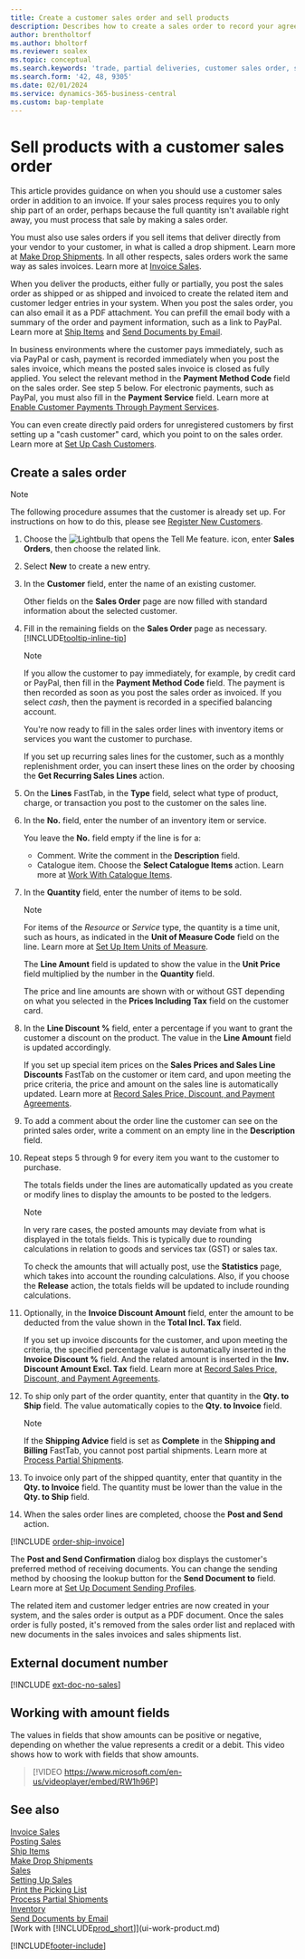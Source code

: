 ```yaml
---
title: Create a customer sales order and sell products
description: Describes how to create a sales order to record your agreement with a customer to sell or trade products under specific terms.
author: brentholtorf
ms.author: bholtorf
ms.reviewer: soalex
ms.topic: conceptual
ms.search.keywords: 'trade, partial deliveries, customer sales order, shipping advice, partial shipments,'
ms.search.form: '42, 48, 9305'
ms.date: 02/01/2024
ms.service: dynamics-365-business-central
ms.custom: bap-template
---
```

# Sell products with a customer sales order

This article provides guidance on when you should use a customer sales order in addition to an invoice. If your sales process requires you to only ship part of an order, perhaps because the full quantity isn't available right away, you must process that sale by making a sales order.

You must also use sales orders if you sell items that deliver directly from your vendor to your customer, in what is called a drop shipment. Learn more at [Make Drop Shipments](sales-how-drop-shipment.md). In all other respects, sales orders work the same way as sales invoices. Learn more at [Invoice Sales](sales-how-invoice-sales.md).

When you deliver the products, either fully or partially, you post the sales order as shipped or as shipped and invoiced to create the related item and customer ledger entries in your system. When you post the sales order, you can also email it as a PDF attachment. You can prefill the email body with a summary of the order and payment information, such as a link to PayPal. Learn more at [Ship Items](warehouse-how-ship-items.md) and [Send Documents by Email](ui-how-send-documents-email.md).

In business environments where the customer pays immediately, such as via PayPal or cash, payment is recorded immediately when you post the sales invoice, which means the posted sales invoice is closed as fully applied. You select the relevant method in the **Payment Method Code** field on the sales order. See step 5 below. For electronic payments, such as PayPal, you must also fill in the **Payment Service** field. Learn more at [Enable Customer Payments Through Payment Services](sales-how-enable-payment-service-extensions.md).

You can even create directly paid orders for unregistered customers by first setting up a "cash customer" card, which you point to on the sales order. Learn more at [Set Up Cash Customers](finance-how-to-set-up-cash-customers.md).

## Create a sales order

> [!NOTE]  
> The following procedure assumes that the customer is already set up. For instructions on how to do this, please see [Register New Customers](sales-how-register-new-customers.md).

1. Choose the ![Lightbulb that opens the Tell Me feature.](media/ui-search/search_small.png "Tell me what you want to do") icon, enter **Sales Orders**, then choose the related link.
2. Select **New** to create a new entry.
3. In the **Customer** field, enter the name of an existing customer.

    Other fields on the **Sales Order** page are now filled with standard information about the selected customer.  

4. Fill in the remaining fields on the **Sales Order** page as necessary. [!INCLUDE[tooltip-inline-tip](includes/tooltip-inline-tip_md.md)]

    > [!NOTE]  
    > If you allow the customer to pay immediately, for example, by credit card or PayPal, then fill in the **Payment Method Code** field. The payment is then recorded as soon as you post the sales order as invoiced. If you select *cash*, then the payment is recorded in a specified balancing account.

    You're now ready to fill in the sales order lines with inventory items or services you want the customer to purchase.

    If you set up recurring sales lines for the customer, such as a monthly replenishment order, you can insert these lines on the order by choosing the **Get Recurring Sales Lines** action.
5. On the **Lines** FastTab, in the **Type** field, select what type of product, charge, or transaction you post to the customer on the sales line.

6. In the **No.** field, enter the number of an inventory item or service.

    You leave the **No.** field empty if the line is for a:

    * Comment. Write the comment in the **Description** field.
    * Catalogue item. Choose the **Select Catalogue Items** action. Learn more at [Work With Catalogue Items](inventory-how-work-nonstock-items.md).
7. In the **Quantity** field, enter the number of items to be sold.

    > [!NOTE]  
    > For items of the *Resource* or *Service* type, the quantity is a time unit, such as hours, as indicated in the **Unit of Measure Code** field on the line. Learn more at [Set Up Item Units of Measure](inventory-how-setup-units-of-measure.md).

    The **Line Amount** field is updated to show the value in the **Unit Price** field multiplied by the number in the **Quantity** field.

    The price and line amounts are shown with or without GST depending on what you selected in the **Prices Including Tax** field on the customer card.
8. In the **Line Discount %** field, enter a percentage if you want to grant the customer a discount on the product. The value in the **Line Amount** field is updated accordingly.

    If you set up special item prices on the **Sales Prices and Sales Line Discounts** FastTab on the customer or item card, and upon meeting the price criteria, the price and amount on the sales line is automatically updated. Learn more at [Record Sales Price, Discount, and Payment Agreements](sales-how-record-sales-price-discount-payment-agreements.md).
9. To add a comment about the order line the customer can see on the printed sales order, write a comment on an empty line in the **Description** field.  
10. Repeat steps 5 through 9 for every item you want to the customer to purchase.

    The totals fields under the lines are automatically updated as you create or modify lines to display the amounts to be posted to the ledgers.

    > [!NOTE]
    > In very rare cases, the posted amounts may deviate from what is displayed in the totals fields. This is typically due to rounding calculations in relation to goods and services tax (GST) or sales tax.
    >
    > To check the amounts that will actually post, use the **Statistics** page, which takes into account the rounding calculations. Also, if you choose the **Release** action, the totals fields will be updated to include rounding calculations.  

11. Optionally, in the **Invoice Discount Amount** field, enter the amount to be deducted from the value shown in the **Total Incl. Tax** field.

    If you set up invoice discounts for the customer, and upon meeting the criteria, the specified percentage value is automatically inserted in the **Invoice Discount %** field. And the related amount is inserted in the **Inv. Discount Amount Excl. Tax** field. Learn more at [Record Sales Price, Discount, and Payment Agreements](sales-how-record-sales-price-discount-payment-agreements.md).
12. To ship only part of the order quantity, enter that quantity in the **Qty. to Ship** field. The value automatically copies to the **Qty. to Invoice** field.

    > [!NOTE]
    > If the **Shipping Advice** field is set as **Complete** in the **Shipping and Billing** FastTab, you cannot post partial shipments. Learn more at [Process Partial Shipments](sales-how-send-partial-shipments.md).
13. To invoice only part of the shipped quantity, enter that quantity in the **Qty. to Invoice** field. The quantity must be lower than the value in the **Qty. to Ship** field.  
14. When the sales order lines are completed, choose the **Post and Send** action.

[!INCLUDE [order-ship-invoice](includes/order-ship-invoice.md)]

The **Post and Send Confirmation** dialog box displays the customer's preferred method of receiving documents. You can change the sending method by choosing the lookup button for the **Send Document to** field. Learn more at [Set Up Document Sending Profiles](sales-how-setup-document-send-profiles.md).

The related item and customer ledger entries are now created in your system, and the sales order is output as a PDF document. Once the sales order is fully posted, it's removed from the sales order list and replaced with new documents in the sales invoices and sales shipments list.  

## External document number

[!INCLUDE [ext-doc-no-sales](includes/ext-doc-no-sales.md)]

## Working with amount fields

The values in fields that show amounts can be positive or negative, depending on whether the value represents a credit or a debit. This video shows how to work with fields that show amounts.

> [!VIDEO https://www.microsoft.com/en-us/videoplayer/embed/RW1h96P]

## See also

[Invoice Sales](sales-how-invoice-sales.md)  
[Posting Sales](ui-post-sales.md)  
[Ship Items](warehouse-how-ship-items.md)  
[Make Drop Shipments](sales-how-drop-shipment.md)  
[Sales](sales-manage-sales.md)  
[Setting Up Sales](sales-setup-sales.md)  
[Print the Picking List](sales-how-print-picking-list.md)  
[Process Partial Shipments](sales-how-send-partial-shipments.md)  
[Inventory](inventory-manage-inventory.md)  
[Send Documents by Email](ui-how-send-documents-email.md)  
[Work with [!INCLUDE[prod_short](includes/prod_short.md)]](ui-work-product.md)  

[!INCLUDE[footer-include](includes/footer-banner.md)]
